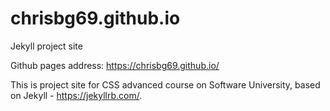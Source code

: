 # chrisbg69.github.io
Jekyll project site

Github pages address: https://chrisbg69.github.io/

This is project site for CSS advanced course on Software University, based on Jekyll - https://jekyllrb.com/.
